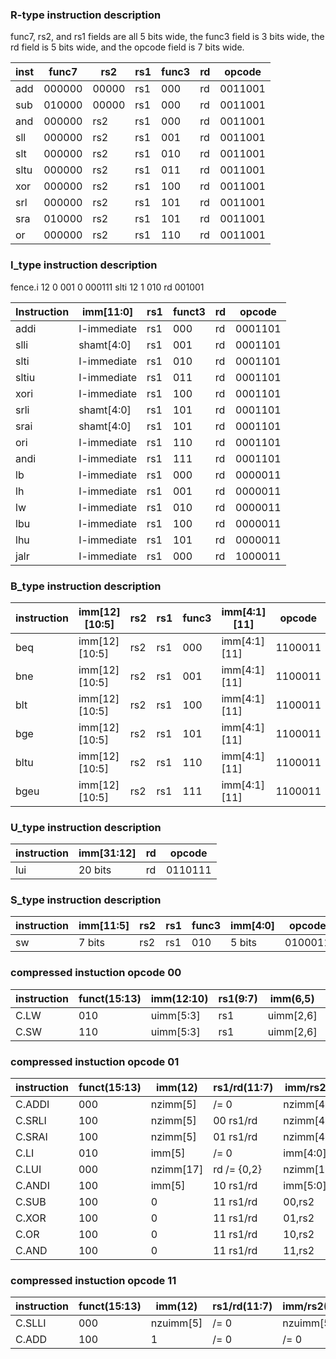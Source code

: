 ### R-type instruction description 

func7, rs2, and rs1 fields are all 5 bits wide, the func3 field is 3 bits wide, the rd field is 5 bits wide, and the opcode field is 7 bits wide.

| inst | func7  | rs2   | rs1 | func3 | rd  | opcode  |
| ---- | ------ | ----- | --- | ----- | --- | ------- |
| add  | 000000 | 00000 | rs1 | 000   | rd  | 0011001 |
| sub  | 010000 | 00000 | rs1 | 000   | rd  | 0011001 |
| and  | 000000 | rs2   | rs1 | 000   | rd  | 0011001 |
| sll  | 000000 | rs2   | rs1 | 001   | rd  | 0011001 |
| slt  | 000000 | rs2   | rs1 | 010   | rd  | 0011001 |
| sltu | 000000 | rs2   | rs1 | 011   | rd  | 0011001 |
| xor  | 000000 | rs2   | rs1 | 100   | rd  | 0011001 |
| srl  | 000000 | rs2   | rs1 | 101   | rd  | 0011001 |
| sra  | 010000 | rs2   | rs1 | 101   | rd  | 0011001 |
| or   | 000000 | rs2   | rs1 | 110   | rd  | 0011001 |



### I_type instruction description 

fence.i	12	0	001	0	000111 slti	12	1	010	rd	001001

| Instruction | imm[11:0]   | rs1 | funct3 | rd  | opcode  |
| ----------- | ----------- | --- | ------ | --- | ------- |
| addi        | I-immediate | rs1 | 000    | rd  | 0001101 |
| slli        | shamt[4:0]  | rs1 | 001    | rd  | 0001101 |
| slti        | I-immediate | rs1 | 010    | rd  | 0001101 |
| sltiu       | I-immediate | rs1 | 011    | rd  | 0001101 |
| xori        | I-immediate | rs1 | 100    | rd  | 0001101 |
| srli        | shamt[4:0]  | rs1 | 101    | rd  | 0001101 |
| srai        | shamt[4:0]  | rs1 | 101    | rd  | 0001101 |
| ori         | I-immediate | rs1 | 110    | rd  | 0001101 |
| andi        | I-immediate | rs1 | 111    | rd  | 0001101 |
| lb          | I-immediate | rs1 | 000    | rd  | 0000011 |
| lh          | I-immediate | rs1 | 001    | rd  | 0000011 |
| lw          | I-immediate | rs1 | 010    | rd  | 0000011 |
| lbu         | I-immediate | rs1 | 100    | rd  | 0000011 |
| lhu         | I-immediate | rs1 | 101    | rd  | 0000011 |
| jalr        | I-immediate | rs1 | 000    | rd  | 1000011 |


### B_type instruction description 

| instruction | imm[12][10:5] | rs2 | rs1 | func3 | imm[4:1][11] | opcode  |
| ----------- | ------------- | --- | --- | ----- | ------------ | ------- |
| beq         | imm[12][10:5] | rs2 | rs1 | 000   | imm[4:1][11] | 1100011 |
| bne         | imm[12][10:5] | rs2 | rs1 | 001   | imm[4:1][11] | 1100011 |
| blt         | imm[12][10:5] | rs2 | rs1 | 100   | imm[4:1][11] | 1100011 |
| bge         | imm[12][10:5] | rs2 | rs1 | 101   | imm[4:1][11] | 1100011 |
| bltu        | imm[12][10:5] | rs2 | rs1 | 110   | imm[4:1][11] | 1100011 |
| bgeu        | imm[12][10:5] | rs2 | rs1 | 111   | imm[4:1][11] | 1100011 |


### U_type instruction description 


| instruction | imm[31:12] | rd  | opcode  |
| ----------- | ---------- | --- | ------- |
| lui         | 20 bits    | rd  | 0110111 |





### S_type instruction description 

| instruction | imm[11:5] | rs2 | rs1 | func3 | imm[4:0] | opcode  |
| ----------- | --------- | --- | --- | ----- | -------- | ------- |
| sw          | 7 bits    | rs2 | rs1 | 010   | 5 bits   | 0100011 |



### compressed instuction opcode 00
| instruction | funct(15:13) | imm(12:10) | rs1(9:7) | imm(6,5)  | rd/rs2(4:2) | opcode(1,0) |
| ----------- | ------------ | ---------- | -------- | --------- | ----------- | ----------- |
| C.LW        | 010          | uimm[5:3]  | rs1      | uimm[2,6] | rd          | 00          |
| C.SW        | 110          | uimm[5:3]  | rs1      | uimm[2,6] | rs2         | 00          |


### compressed instuction opcode 01
| instruction | funct(15:13) | imm(12)   | rs1/rd(11:7) | imm/rs2(6:2) | opcode(1,0) |
| ----------- | ------------ | --------- | ------------ | ------------ | ----------- |
| C.ADDI      | 000          | nzimm[5]  | /= 0         | nzimm[4:0]   | 01          |
| C.SRLI      | 100          | nzimm[5]  | 00    rs1/rd | nzimm[4:0]   | 01          |
| C.SRAI      | 100          | nzimm[5]  | 01    rs1/rd | nzimm[4:0]   | 01          |
| C.LI        | 010          | imm[5]    | /= 0         | imm[4:0]     | 01          |
| C.LUI       | 000          | nzimm[17] | rd /= {0,2}  | nzimm[16:12] | 01          |
| C.ANDI      | 100          | imm[5]    | 10    rs1/rd | imm[5:0]     | 10          |
| C.SUB       | 100          | 0         | 11    rs1/rd | 00,rs2       | 01          |
| C.XOR       | 100          | 0         | 11    rs1/rd | 01,rs2       | 01          |
| C.OR        | 100          | 0         | 11    rs1/rd | 10,rs2       | 01          |
| C.AND       | 100          | 0         | 11    rs1/rd | 11,rs2       | 01          |


### compressed instuction opcode 11
| instruction | funct(15:13) | imm(12)   | rs1/rd(11:7) | imm/rs2(6:2) | opcode(1,0) |
| ----------- | ------------ | --------- | ------------ | ------------ | ----------- |
| C.SLLI      | 000          | nzuimm[5] | /= 0         | nzuimm[5:0]  | 10          |
| C.ADD       | 100          | 1         | /= 0         | /= 0         | 10          |





